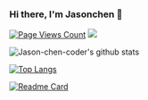 ### Hi there, I'm Jasonchen 👋

[![Page Views Count](https://badges.toozhao.com/badges/01FPBS78QPRZFKQGN6WNXJK8FH/green.svg)](https://badges.toozhao.com/stats/01FPBS78QPRZFKQGN6WNXJK8FH "Get your own page views count badge on badges.toozhao.com")
![](https://visitor-badge.glitch.me/badge?page_id=Jason-chen-coder)

![Jason-chen-coder's github stats](https://github-readme-stats.vercel.app/api?username=Jason-chen-coder&show_icons=true&theme=radical)

[![Top Langs](https://github-readme-stats.vercel.app/api/top-langs/?username=Jason-chen-coder&layout=compact)](https://github.com/anuraghazra/github-readme-stats)

[![Readme Card](https://github-readme-stats.vercel.app/api/pin/?username=Jason-chen-coder&repo=Mxgraph-EasyFlowEditor )](https://github.com/anuraghazra/github-readme-stats)


<!--
**Jason-chen-coder/Jason-chen-coder** is a ✨ _special_ ✨ repository because its `README.md` (this file) appears on your GitHub profile.

Here are some ideas to get you started:

- 🔭 I’m currently working on ...
- 🌱 I’m currently learning ...
- 👯 I’m looking to collaborate on ...
- 🤔 I’m looking for help with ...
- 💬 Ask me about ...
- 📫 How to reach me: ...
- 😄 Pronouns: ...
- ⚡ Fun fact: ...
-->

